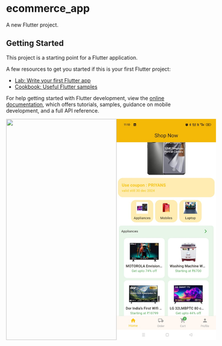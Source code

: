 # ecommerce_app

A new Flutter project.

## Getting Started

This project is a starting point for a Flutter application.

A few resources to get you started if this is your first Flutter project:

- [Lab: Write your first Flutter app](https://docs.flutter.dev/get-started/codelab)
- [Cookbook: Useful Flutter samples](https://docs.flutter.dev/cookbook)

For help getting started with Flutter development, view the
[online documentation](https://docs.flutter.dev/), which offers tutorials,
samples, guidance on mobile development, and a full API reference.


<div width ="800" style="display: flex; align-items: left; justify-content: space-around;">

<img src="assets/images/screen_recording.gif" height="600" width="300">



<img src = "assets/images/image.jpg" height="600" width = "300">


 </div>